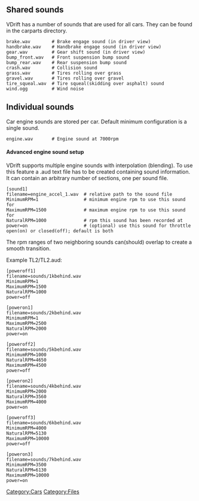 Shared sounds
-------------

VDrift has a number of sounds that are used for all cars. They can be found in the carparts directory.

    brake.wav        # Brake engage sound (in driver view)
    handbrake.wav    # Handbrake engage sound (in driver view)
    gear.wav         # Gear shift sound (in driver view)
    bump_front.wav   # Front suspension bump sound
    bump_rear.wav    # Rear suspension bump sound
    crash.wav        # Collision sound
    grass.wav        # Tires rolling over grass
    gravel.wav       # Tires rolling over gravel
    tire_squeal.wav  # Tire squeal(skidding over asphalt) sound
    wind.ogg         # Wind noise

Individual sounds
-----------------

Car engine sounds are stored per car. Default minimum configuration is a single sound.

    engine.wav       # Engine sound at 7000rpm 

#### Advanced engine sound setup

VDrift supports multiple engine sounds with interpolation (blending). To use this feature a <CARNAME>.aud text file has to be created containing sound information. It can contain an arbitrary number of sections, one per sound file.

    [sound1]
    filename=engine_accel_1.wav  # relative path to the sound file
    MinimumRPM=1                 # minimum engine rpm to use this sound for
    MaximumRPM=1500              # maximum engine rpm to use this sound for
    NaturalRPM=1000              # rpm this sound has been recorded at
    power=on                     # (optional) use this sound for throttle open(on) or closed(off); default is both

The rpm ranges of two neighboring sounds can(should) overlap to create a smooth transition.

Example TL2/TL2.aud:

    [poweroff1]
    filename=sounds/1kbehind.wav
    MinimumRPM=1
    MaximumRPM=1500
    NaturalRPM=1000
    power=off

    [poweron1]
    filename=sounds/2kbehind.wav
    MinimumRPM=1
    MaximumRPM=2500
    NaturalRPM=2000
    power=on

    [poweroff2]
    filename=sounds/5kbehind.wav
    MinimumRPM=1000
    NaturalRPM=4650
    MaximumRPM=4500
    power=off

    [poweron2]
    filename=sounds/4kbehind.wav
    MinimumRPM=2000
    NaturalRPM=3560
    MaximumRPM=4000
    power=on

    [poweroff3]
    filename=sounds/6kbehind.wav
    MinimumRPM=4000
    NaturalRPM=5130
    MaximumRPM=10000
    power=off

    [poweron3]
    filename=sounds/7kbehind.wav
    MinimumRPM=3500
    NaturalRPM=6130
    MaximumRPM=10000
    power=on

<Category:Cars> <Category:Files>
